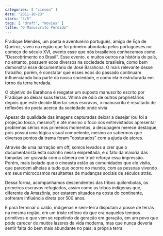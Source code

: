 ```yaml
---
categories: [ "cinema" ]
date: "2011-10-23"
stars: "3/5"
tags: [ "draft", "movies" ]
title: "O Manuscrito Perdido"
---
```

Fradique Mendes, um poeta e aventureiro português, amigo de Eça de
Queiroz, viveu na região que foi primeiro abordada pelos portugueses no
começo do século XVI, evento esse que nós brasileiros conhecemos como
"Descobrimento do Brasil". Esse evento, e muitos outros na história
do país, no entanto, possuem ecos diversos na sociedade brasileira,
como bem demonstra esse documentário de José Barahona. O mais relevante
desse trabalho, porém, é constatar que esses ecos do passado continuam
influenciando boa parte da nossa sociedade, e como ela é estruturada
em torno da terra herdada.

O objetivo de Barahona é resgatar um suposto manuscrito escrito por
Fradique ao deixar suas terras. Vítima de ódio de outros proprietários
depois que este decide libertar seus escravos, o manuscrito é resultado
de reflexões do poeta acerca da sociedade onde vivia.

Apesar da qualidade das imagens capturadas deixar a desejar (ou foi a
projeção tosca, mesmo?) e até mesmo o foco nos entrevistados apresentar
problemas sérios nos primeiros momentos, a decupagem merece destaque,
pois possui uma lógica visual competente, mesmo ao sabermos que diversos
pontos da trama foram "costurados" com a ajuda de atores.

Através de uma narração em off, somos levados a crer que o
documentarista está sozinho nessa empreitada, e o fato da maioria
das tomadas ser gravada com a câmera em tripé reforça essa
impressão. Porém, mais isolado que o cineasta estão as comunidades
que ele visita, que parecem alheias a tudo que ocorre no mundo, com as
pessoas vivendo em seus microcosmos resultantes de mudanças sociais de
séculos atrás.

Dessa forma, acompanhamos descendentes das tribos quilombolas, os
primeiros escravos refugiados, assim como as tribos indígenas que,
diferente da Amazônia, por estarem situados na costa do continente,
sofreram influência direta por 500 anos.

E para terminar o caldo, indígenas e sem-terra disputam a posse de
terras na mesma região, em um triste reflexo do que era naqueles tempos
primitivos e que vem se repetindo de geração em geração, em um povo
que pode carecer de muitos lazeres da vida moderna, mas que nunca deveria
sentir falta do bem mais abundante no país: a própria terra.

